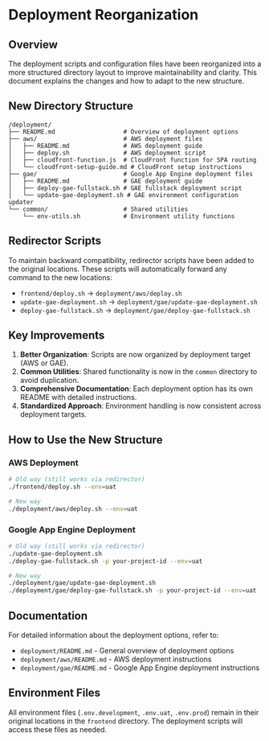 # Deployment Reorganization

## Overview

The deployment scripts and configuration files have been reorganized into a more structured directory layout to improve maintainability and clarity. This document explains the changes and how to adapt to the new structure.

## New Directory Structure

```
/deployment/
├── README.md                   # Overview of deployment options
├── aws/                        # AWS deployment files
│   ├── README.md               # AWS deployment guide
│   ├── deploy.sh               # AWS deployment script
│   ├── cloudfront-function.js  # CloudFront function for SPA routing
│   └── cloudfront-setup-guide.md # CloudFront setup instructions
├── gae/                        # Google App Engine deployment files
│   ├── README.md               # GAE deployment guide
│   ├── deploy-gae-fullstack.sh # GAE fullstack deployment script
│   └── update-gae-deployment.sh # GAE environment configuration updater
└── common/                     # Shared utilities
    └── env-utils.sh            # Environment utility functions
```

## Redirector Scripts

To maintain backward compatibility, redirector scripts have been added to the original locations. These scripts will automatically forward any command to the new locations:

- `frontend/deploy.sh` → `deployment/aws/deploy.sh`
- `update-gae-deployment.sh` → `deployment/gae/update-gae-deployment.sh`
- `deploy-gae-fullstack.sh` → `deployment/gae/deploy-gae-fullstack.sh`

## Key Improvements

1. **Better Organization**: Scripts are now organized by deployment target (AWS or GAE).
2. **Common Utilities**: Shared functionality is now in the `common` directory to avoid duplication.
3. **Comprehensive Documentation**: Each deployment option has its own README with detailed instructions.
4. **Standardized Approach**: Environment handling is now consistent across deployment targets.

## How to Use the New Structure

### AWS Deployment

```bash
# Old way (still works via redirector)
./frontend/deploy.sh --env=uat

# New way
./deployment/aws/deploy.sh --env=uat
```

### Google App Engine Deployment

```bash
# Old way (still works via redirector)
./update-gae-deployment.sh
./deploy-gae-fullstack.sh -p your-project-id --env=uat

# New way
./deployment/gae/update-gae-deployment.sh
./deployment/gae/deploy-gae-fullstack.sh -p your-project-id --env=uat
```

## Documentation

For detailed information about the deployment options, refer to:

- `deployment/README.md` - General overview of deployment options
- `deployment/aws/README.md` - AWS deployment instructions
- `deployment/gae/README.md` - Google App Engine deployment instructions

## Environment Files

All environment files (`.env.development`, `.env.uat`, `.env.prod`) remain in their original locations in the `frontend` directory. The deployment scripts will access these files as needed. 